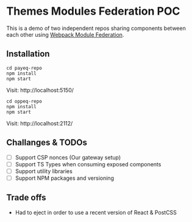 # Themes Modules Federation POC
This is a demo of two independent repos sharing components between each other using [Webpack Module Federation](https://webpack.js.org/concepts/module-federation/).

## Installation
```
cd payeq-repo
npm install
npm start
```

Visit: http://localhost:5150/

```
cd oppeq-repo
npm install
npm start
```

Visit: http://localhost:2112/

## Challanges & TODOs
- [ ] Support CSP nonces (Our gateway setup)
- [ ] Support TS Types when consuming exposed components
- [ ] Support utility libraries
- [ ] Support NPM packages and versioning

## Trade offs
* Had to eject in order to use a recent version of React & PostCSS